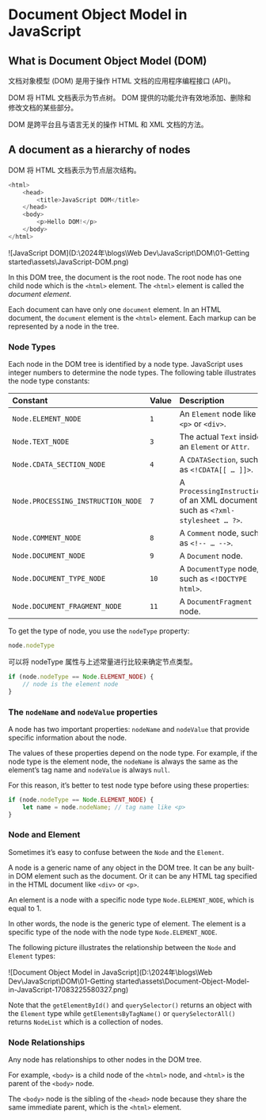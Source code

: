 # Document Object Model in JavaScript

## What is Document Object Model (DOM)

文档对象模型 (DOM) 是用于操作 HTML 文档的应用程序编程接口 (API)。

DOM 将 HTML 文档表示为节点树。 DOM 提供的功能允许有效地添加、删除和修改文档的某些部分。

DOM 是跨平台且与语言无关的操作 HTML 和 XML 文档的方法。

## A document as a hierarchy of nodes

DOM 将 HTML 文档表示为节点层次结构。

```js
<html>
    <head>
        <title>JavaScript DOM</title>
    </head>
    <body>
        <p>Hello DOM!</p>
    </body>
</html>
```

![JavaScript DOM](D:\2024年\blogs\Web Dev\JavaScript\DOM\01-Getting started\assets\JavaScript-DOM.png)

In this DOM tree, the document is the root node. The root node has one child node which is the `<html>` element. The `<html>` element is called the *document element*.

Each document can have only one `document` element. In an HTML document, the `document` element is the `<html>` element. Each markup can be represented by a node in the tree.

### Node Types

Each node in the DOM tree is identified by a node type. JavaScript uses integer numbers to determine the node types. The following table illustrates the node type constants:

| Constant                           | Value | Description                                                  |
| :--------------------------------- | :---- | :----------------------------------------------------------- |
| `Node.ELEMENT_NODE`                | `1`   | An `Element` node like `<p>` or `<div>`.                     |
| `Node.TEXT_NODE`                   | `3`   | The actual `Text` inside an `Element` or `Attr`.             |
| `Node.CDATA_SECTION_NODE`          | `4`   | A `CDATASection`, such as `<!CDATA[[ … ]]>`.                 |
| `Node.PROCESSING_INSTRUCTION_NODE` | `7`   | A `ProcessingInstruction` of an XML document, such as `<?xml-stylesheet … ?>`. |
| `Node.COMMENT_NODE`                | `8`   | A `Comment` node, such as `<!-- … -->`.                      |
| `Node.DOCUMENT_NODE`               | `9`   | A `Document` node.                                           |
| `Node.DOCUMENT_TYPE_NODE`          | `10`  | A `DocumentType` node, such as `<!DOCTYPE html>`.            |
| `Node.DOCUMENT_FRAGMENT_NODE`      | `11`  | A `DocumentFragment` node.                                   |

To get the type of node, you use the `nodeType` property:

```js
node.nodeType
```

可以将 nodeType 属性与上述常量进行比较来确定节点类型。

```js
if (node.nodeType == Node.ELEMENT_NODE) {
    // node is the element node
}
```

### The `nodeName` and `nodeValue` properties

A node has two important properties: `nodeName` and `nodeValue` that provide specific information about the node.

The values of these properties depend on the node type. For example, if the node type is the element node, the `nodeName` is always the same as the element’s tag name and `nodeValue` is always `null`.

For this reason, it’s better to test node type before using these properties:

```js
if (node.nodeType == Node.ELEMENT_NODE) {
    let name = node.nodeName; // tag name like <p>
}
```

### Node and Element

Sometimes it’s easy to confuse between the `Node` and the `Element`.

A node is a generic name of any object in the DOM tree. It can be any built-in DOM element such as the document. Or it can be any HTML tag specified in the HTML document like `<div>` or `<p>`. 

An element is a node with a specific node type `Node.ELEMENT_NODE`, which is equal to 1.

In other words, the node is the generic type of element. The element is a specific type of the node with the node type `Node.ELEMENT_NODE`.

The following picture illustrates the relationship between the `Node` and `Element` types:

![Document Object Model in JavaScript](D:\2024年\blogs\Web Dev\JavaScript\DOM\01-Getting started\assets\Document-Object-Model-in-JavaScript-17083225580327.png)

Note that the `getElementById()` and `querySelector()` returns an object with the `Element` type while `getElementsByTagName()` or `querySelectorAll()` returns `NodeList` which is a collection of nodes. 

### Node Relationships

Any node has relationships to other nodes in the DOM tree.

For example, `<body>` is a child node of the `<html>` node, and `<html>` is the parent of the `<body>` node.

The `<body>` node is the sibling of the `<head>` node because they share the same immediate parent, which is the `<html>` element.







